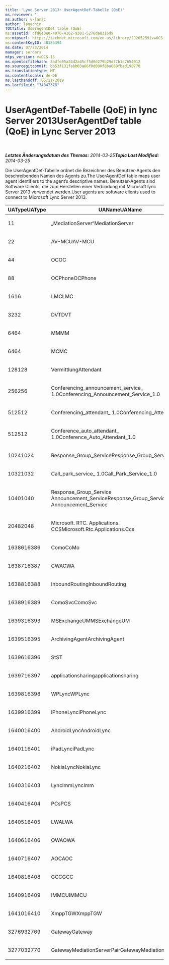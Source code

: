 ```yaml
---
title: 'Lync Server 2013: UserAgentDef-Tabelle (QoE)'
ms.reviewer: ''
ms.author: v-lanac
author: lanachin
TOCTitle: UserAgentDef table (QoE)
ms:assetid: cfd8e3e0-4076-4162-9381-5276da8316d9
ms:mtpsurl: https://technet.microsoft.com/en-us/library/JJ205259(v=OCS.15)
ms:contentKeyID: 48185394
ms.date: 07/23/2014
manager: serdars
mtps_version: v=OCS.15
ms.openlocfilehash: 3adfe05a24d2a45cf5d6d279b29d77b1c7654012
ms.sourcegitcommit: bb53f131fabb03a66f0d000f8ba668fbad190778
ms.translationtype: MT
ms.contentlocale: de-DE
ms.lasthandoff: 05/11/2019
ms.locfileid: "34847378"
---
```

<div data-xmlns="http://www.w3.org/1999/xhtml">

<div class="topic" data-xmlns="http://www.w3.org/1999/xhtml" data-msxsl="urn:schemas-microsoft-com:xslt" data-cs="http://msdn.microsoft.com/en-us/">

<div data-asp="http://msdn2.microsoft.com/asp">

# <a name="useragentdef-table-qoe-in-lync-server-2013"></a><span data-ttu-id="8dea6-102">UserAgentDef-Tabelle (QoE) in lync Server 2013</span><span class="sxs-lookup"><span data-stu-id="8dea6-102">UserAgentDef table (QoE) in Lync Server 2013</span></span>

</div>

<div id="mainSection">

<div id="mainBody">

<span> </span>

<span data-ttu-id="8dea6-103">_**Letztes Änderungsdatum des Themas:** 2014-03-25_</span><span class="sxs-lookup"><span data-stu-id="8dea6-103">_**Topic Last Modified:** 2014-03-25_</span></span>

<span data-ttu-id="8dea6-104">Die UserAgentDef-Tabelle ordnet die Bezeichner des Benutzer-Agents den beschreibenden Namen des Agents zu.</span><span class="sxs-lookup"><span data-stu-id="8dea6-104">The UserAgentDef table maps user agent identifiers to the agent’s descriptive names.</span></span> <span data-ttu-id="8dea6-105">Benutzer-Agents sind Software Clients, die zum Herstellen einer Verbindung mit Microsoft lync Server 2013 verwendet werden.</span><span class="sxs-lookup"><span data-stu-id="8dea6-105">User agents are software clients used to connect to Microsoft Lync Server 2013.</span></span>


<table>
<colgroup>
<col style="width: 33%" />
<col style="width: 33%" />
<col style="width: 33%" />
</colgroup>
<thead>
<tr class="header">
<th><span data-ttu-id="8dea6-106">UAType</span><span class="sxs-lookup"><span data-stu-id="8dea6-106">UAType</span></span></th>
<th><span data-ttu-id="8dea6-107">UAName</span><span class="sxs-lookup"><span data-stu-id="8dea6-107">UAName</span></span></th>
<th><span data-ttu-id="8dea6-108">UACategory</span><span class="sxs-lookup"><span data-stu-id="8dea6-108">UACategory</span></span></th>
</tr>
</thead>
<tbody>
<tr class="odd">
<td><p><span data-ttu-id="8dea6-109">1</span><span class="sxs-lookup"><span data-stu-id="8dea6-109">1</span></span></p></td>
<td><p><span data-ttu-id="8dea6-110">„MediationServer“</span><span class="sxs-lookup"><span data-stu-id="8dea6-110">MediationServer</span></span></p></td>
<td><p><span data-ttu-id="8dea6-111">„MediationServer“</span><span class="sxs-lookup"><span data-stu-id="8dea6-111">MediationServer</span></span></p></td>
</tr>
<tr class="even">
<td><p><span data-ttu-id="8dea6-112">2</span><span class="sxs-lookup"><span data-stu-id="8dea6-112">2</span></span></p></td>
<td><p><span data-ttu-id="8dea6-113">AV-MCU</span><span class="sxs-lookup"><span data-stu-id="8dea6-113">AV-MCU</span></span></p></td>
<td><p><span data-ttu-id="8dea6-114">AV-MCU</span><span class="sxs-lookup"><span data-stu-id="8dea6-114">AV-MCU</span></span></p></td>
</tr>
<tr class="odd">
<td><p><span data-ttu-id="8dea6-115">4</span><span class="sxs-lookup"><span data-stu-id="8dea6-115">4</span></span></p></td>
<td><p><span data-ttu-id="8dea6-116">OC</span><span class="sxs-lookup"><span data-stu-id="8dea6-116">OC</span></span></p></td>
<td><p><span data-ttu-id="8dea6-117">OC</span><span class="sxs-lookup"><span data-stu-id="8dea6-117">OC</span></span></p></td>
</tr>
<tr class="even">
<td><p><span data-ttu-id="8dea6-118">8</span><span class="sxs-lookup"><span data-stu-id="8dea6-118">8</span></span></p></td>
<td><p><span data-ttu-id="8dea6-119">OCPhone</span><span class="sxs-lookup"><span data-stu-id="8dea6-119">OCPhone</span></span></p></td>
<td><p><span data-ttu-id="8dea6-120">OCPhone</span><span class="sxs-lookup"><span data-stu-id="8dea6-120">OCPhone</span></span></p></td>
</tr>
<tr class="odd">
<td><p><span data-ttu-id="8dea6-121">16</span><span class="sxs-lookup"><span data-stu-id="8dea6-121">16</span></span></p></td>
<td><p><span data-ttu-id="8dea6-122">LMC</span><span class="sxs-lookup"><span data-stu-id="8dea6-122">LMC</span></span></p></td>
<td><p><span data-ttu-id="8dea6-123">LMC</span><span class="sxs-lookup"><span data-stu-id="8dea6-123">LMC</span></span></p></td>
</tr>
<tr class="even">
<td><p><span data-ttu-id="8dea6-124">32</span><span class="sxs-lookup"><span data-stu-id="8dea6-124">32</span></span></p></td>
<td><p><span data-ttu-id="8dea6-125">DVT</span><span class="sxs-lookup"><span data-stu-id="8dea6-125">DVT</span></span></p></td>
<td><p><span data-ttu-id="8dea6-126">DVT</span><span class="sxs-lookup"><span data-stu-id="8dea6-126">DVT</span></span></p></td>
</tr>
<tr class="odd">
<td><p><span data-ttu-id="8dea6-127">64</span><span class="sxs-lookup"><span data-stu-id="8dea6-127">64</span></span></p></td>
<td><p><span data-ttu-id="8dea6-128">MM</span><span class="sxs-lookup"><span data-stu-id="8dea6-128">MM</span></span></p></td>
<td><p><span data-ttu-id="8dea6-129">MM</span><span class="sxs-lookup"><span data-stu-id="8dea6-129">MM</span></span></p></td>
</tr>
<tr class="even">
<td><p><span data-ttu-id="8dea6-130">64</span><span class="sxs-lookup"><span data-stu-id="8dea6-130">64</span></span></p></td>
<td><p><span data-ttu-id="8dea6-131">MC</span><span class="sxs-lookup"><span data-stu-id="8dea6-131">MC</span></span></p></td>
<td><p><span data-ttu-id="8dea6-132">MM</span><span class="sxs-lookup"><span data-stu-id="8dea6-132">MM</span></span></p></td>
</tr>
<tr class="odd">
<td><p><span data-ttu-id="8dea6-133">128</span><span class="sxs-lookup"><span data-stu-id="8dea6-133">128</span></span></p></td>
<td><p><span data-ttu-id="8dea6-134">Vermittlung</span><span class="sxs-lookup"><span data-stu-id="8dea6-134">Attendant</span></span></p></td>
<td><p><span data-ttu-id="8dea6-135">Vermittlung</span><span class="sxs-lookup"><span data-stu-id="8dea6-135">Attendant</span></span></p></td>
</tr>
<tr class="even">
<td><p><span data-ttu-id="8dea6-136">256</span><span class="sxs-lookup"><span data-stu-id="8dea6-136">256</span></span></p></td>
<td><p><span data-ttu-id="8dea6-137">Conferencing_announcement_service_ 1.0</span><span class="sxs-lookup"><span data-stu-id="8dea6-137">Conferencing_Announcement_Service_1.0</span></span></p></td>
<td><p><span data-ttu-id="8dea6-138">CAS</span><span class="sxs-lookup"><span data-stu-id="8dea6-138">CAS</span></span></p></td>
</tr>
<tr class="odd">
<td><p><span data-ttu-id="8dea6-139">512</span><span class="sxs-lookup"><span data-stu-id="8dea6-139">512</span></span></p></td>
<td><p><span data-ttu-id="8dea6-140">Conferencing_attendant_ 1.0</span><span class="sxs-lookup"><span data-stu-id="8dea6-140">Conferencing_Attendant_1.0</span></span></p></td>
<td><p><span data-ttu-id="8dea6-141">CAA</span><span class="sxs-lookup"><span data-stu-id="8dea6-141">CAA</span></span></p></td>
</tr>
<tr class="even">
<td><p><span data-ttu-id="8dea6-142">512</span><span class="sxs-lookup"><span data-stu-id="8dea6-142">512</span></span></p></td>
<td><p><span data-ttu-id="8dea6-143">Conference_auto_attendant_ 1.0</span><span class="sxs-lookup"><span data-stu-id="8dea6-143">Conference_Auto_Attendant_1.0</span></span></p></td>
<td><p><span data-ttu-id="8dea6-144">CAA</span><span class="sxs-lookup"><span data-stu-id="8dea6-144">CAA</span></span></p></td>
</tr>
<tr class="odd">
<td><p><span data-ttu-id="8dea6-145">1024</span><span class="sxs-lookup"><span data-stu-id="8dea6-145">1024</span></span></p></td>
<td><p><span data-ttu-id="8dea6-146">Response_Group_Service</span><span class="sxs-lookup"><span data-stu-id="8dea6-146">Response_Group_Service</span></span></p></td>
<td><p><span data-ttu-id="8dea6-147">RGS</span><span class="sxs-lookup"><span data-stu-id="8dea6-147">RGS</span></span></p></td>
</tr>
<tr class="even">
<td><p><span data-ttu-id="8dea6-148">1032</span><span class="sxs-lookup"><span data-stu-id="8dea6-148">1032</span></span></p></td>
<td><p><span data-ttu-id="8dea6-149">Call_park_service_ 1.0</span><span class="sxs-lookup"><span data-stu-id="8dea6-149">Call_Park_Service_1.0</span></span></p></td>
<td><p><span data-ttu-id="8dea6-150">CPS</span><span class="sxs-lookup"><span data-stu-id="8dea6-150">CPS</span></span></p></td>
</tr>
<tr class="odd">
<td><p><span data-ttu-id="8dea6-151">1040</span><span class="sxs-lookup"><span data-stu-id="8dea6-151">1040</span></span></p></td>
<td><p><span data-ttu-id="8dea6-152">Response_Group_Service Announcement_Service</span><span class="sxs-lookup"><span data-stu-id="8dea6-152">Response_Group_Service Announcement_Service</span></span></p></td>
<td><p><span data-ttu-id="8dea6-153">Als</span><span class="sxs-lookup"><span data-stu-id="8dea6-153">AS</span></span></p></td>
</tr>
<tr class="even">
<td><p><span data-ttu-id="8dea6-154">2048</span><span class="sxs-lookup"><span data-stu-id="8dea6-154">2048</span></span></p></td>
<td><p><span data-ttu-id="8dea6-155">Microsoft. RTC. Applications. CCS</span><span class="sxs-lookup"><span data-stu-id="8dea6-155">Microsoft.Rtc.Applications.Ccs</span></span></p></td>
<td><p><span data-ttu-id="8dea6-156">CCS</span><span class="sxs-lookup"><span data-stu-id="8dea6-156">CCS</span></span></p></td>
</tr>
<tr class="odd">
<td><p><span data-ttu-id="8dea6-157">16386</span><span class="sxs-lookup"><span data-stu-id="8dea6-157">16386</span></span></p></td>
<td><p><span data-ttu-id="8dea6-158">Como</span><span class="sxs-lookup"><span data-stu-id="8dea6-158">CoMo</span></span></p></td>
<td><p><span data-ttu-id="8dea6-159">Como</span><span class="sxs-lookup"><span data-stu-id="8dea6-159">CoMo</span></span></p></td>
</tr>
<tr class="even">
<td><p><span data-ttu-id="8dea6-160">16387</span><span class="sxs-lookup"><span data-stu-id="8dea6-160">16387</span></span></p></td>
<td><p><span data-ttu-id="8dea6-161">CWA</span><span class="sxs-lookup"><span data-stu-id="8dea6-161">CWA</span></span></p></td>
<td><p><span data-ttu-id="8dea6-162">CWA</span><span class="sxs-lookup"><span data-stu-id="8dea6-162">CWA</span></span></p></td>
</tr>
<tr class="odd">
<td><p><span data-ttu-id="8dea6-163">16388</span><span class="sxs-lookup"><span data-stu-id="8dea6-163">16388</span></span></p></td>
<td><p><span data-ttu-id="8dea6-164">InboundRouting</span><span class="sxs-lookup"><span data-stu-id="8dea6-164">InboundRouting</span></span></p></td>
<td><p><span data-ttu-id="8dea6-165">InboundRouting</span><span class="sxs-lookup"><span data-stu-id="8dea6-165">InboundRouting</span></span></p></td>
</tr>
<tr class="even">
<td><p><span data-ttu-id="8dea6-166">16389</span><span class="sxs-lookup"><span data-stu-id="8dea6-166">16389</span></span></p></td>
<td><p><span data-ttu-id="8dea6-167">ComoSvc</span><span class="sxs-lookup"><span data-stu-id="8dea6-167">ComoSvc</span></span></p></td>
<td><p><span data-ttu-id="8dea6-168">ComoSvc</span><span class="sxs-lookup"><span data-stu-id="8dea6-168">ComoSvc</span></span></p></td>
</tr>
<tr class="odd">
<td><p><span data-ttu-id="8dea6-169">16393</span><span class="sxs-lookup"><span data-stu-id="8dea6-169">16393</span></span></p></td>
<td><p><span data-ttu-id="8dea6-170">MSExchangeUM</span><span class="sxs-lookup"><span data-stu-id="8dea6-170">MSExchangeUM</span></span></p></td>
<td><p><span data-ttu-id="8dea6-171">ExUM</span><span class="sxs-lookup"><span data-stu-id="8dea6-171">ExUM</span></span></p></td>
</tr>
<tr class="even">
<td><p><span data-ttu-id="8dea6-172">16395</span><span class="sxs-lookup"><span data-stu-id="8dea6-172">16395</span></span></p></td>
<td><p><span data-ttu-id="8dea6-173">ArchivingAgent</span><span class="sxs-lookup"><span data-stu-id="8dea6-173">ArchivingAgent</span></span></p></td>
<td><p><span data-ttu-id="8dea6-174">ARCHAGENT</span><span class="sxs-lookup"><span data-stu-id="8dea6-174">ARCHAGENT</span></span></p></td>
</tr>
<tr class="odd">
<td><p><span data-ttu-id="8dea6-175">16396</span><span class="sxs-lookup"><span data-stu-id="8dea6-175">16396</span></span></p></td>
<td><p><span data-ttu-id="8dea6-176">St</span><span class="sxs-lookup"><span data-stu-id="8dea6-176">ST</span></span></p></td>
<td><p><span data-ttu-id="8dea6-177">St</span><span class="sxs-lookup"><span data-stu-id="8dea6-177">ST</span></span></p></td>
</tr>
<tr class="even">
<td><p><span data-ttu-id="8dea6-178">16397</span><span class="sxs-lookup"><span data-stu-id="8dea6-178">16397</span></span></p></td>
<td><p><span data-ttu-id="8dea6-179">applicationsharing</span><span class="sxs-lookup"><span data-stu-id="8dea6-179">applicationsharing</span></span></p></td>
<td><p><span data-ttu-id="8dea6-180">ASMCU</span><span class="sxs-lookup"><span data-stu-id="8dea6-180">ASMCU</span></span></p></td>
</tr>
<tr class="odd">
<td><p><span data-ttu-id="8dea6-181">16398</span><span class="sxs-lookup"><span data-stu-id="8dea6-181">16398</span></span></p></td>
<td><p><span data-ttu-id="8dea6-182">WPLync</span><span class="sxs-lookup"><span data-stu-id="8dea6-182">WPLync</span></span></p></td>
<td><p><span data-ttu-id="8dea6-183">WPLync</span><span class="sxs-lookup"><span data-stu-id="8dea6-183">WPLync</span></span></p></td>
</tr>
<tr class="even">
<td><p><span data-ttu-id="8dea6-184">16399</span><span class="sxs-lookup"><span data-stu-id="8dea6-184">16399</span></span></p></td>
<td><p><span data-ttu-id="8dea6-185">iPhoneLync</span><span class="sxs-lookup"><span data-stu-id="8dea6-185">iPhoneLync</span></span></p></td>
<td><p><span data-ttu-id="8dea6-186">iPhoneLync</span><span class="sxs-lookup"><span data-stu-id="8dea6-186">iPhoneLync</span></span></p></td>
</tr>
<tr class="odd">
<td><p><span data-ttu-id="8dea6-187">16400</span><span class="sxs-lookup"><span data-stu-id="8dea6-187">16400</span></span></p></td>
<td><p><span data-ttu-id="8dea6-188">AndroidLync</span><span class="sxs-lookup"><span data-stu-id="8dea6-188">AndroidLync</span></span></p></td>
<td><p><span data-ttu-id="8dea6-189">AndroidLync</span><span class="sxs-lookup"><span data-stu-id="8dea6-189">AndroidLync</span></span></p></td>
</tr>
<tr class="even">
<td><p><span data-ttu-id="8dea6-190">16401</span><span class="sxs-lookup"><span data-stu-id="8dea6-190">16401</span></span></p></td>
<td><p><span data-ttu-id="8dea6-191">iPadLync</span><span class="sxs-lookup"><span data-stu-id="8dea6-191">iPadLync</span></span></p></td>
<td><p><span data-ttu-id="8dea6-192">iPadLync</span><span class="sxs-lookup"><span data-stu-id="8dea6-192">iPadLync</span></span></p></td>
</tr>
<tr class="odd">
<td><p><span data-ttu-id="8dea6-193">16402</span><span class="sxs-lookup"><span data-stu-id="8dea6-193">16402</span></span></p></td>
<td><p><span data-ttu-id="8dea6-194">NokiaLync</span><span class="sxs-lookup"><span data-stu-id="8dea6-194">NokiaLync</span></span></p></td>
<td><p><span data-ttu-id="8dea6-195">NokiaLync</span><span class="sxs-lookup"><span data-stu-id="8dea6-195">NokiaLync</span></span></p></td>
</tr>
<tr class="even">
<td><p><span data-ttu-id="8dea6-196">16403</span><span class="sxs-lookup"><span data-stu-id="8dea6-196">16403</span></span></p></td>
<td><p><span data-ttu-id="8dea6-197">LyncImm</span><span class="sxs-lookup"><span data-stu-id="8dea6-197">LyncImm</span></span></p></td>
<td><p><span data-ttu-id="8dea6-198">LyncImm</span><span class="sxs-lookup"><span data-stu-id="8dea6-198">LyncImm</span></span></p></td>
</tr>
<tr class="odd">
<td><p><span data-ttu-id="8dea6-199">16404</span><span class="sxs-lookup"><span data-stu-id="8dea6-199">16404</span></span></p></td>
<td><p><span data-ttu-id="8dea6-200">PCs</span><span class="sxs-lookup"><span data-stu-id="8dea6-200">PCS</span></span></p></td>
<td><p><span data-ttu-id="8dea6-201">PCs</span><span class="sxs-lookup"><span data-stu-id="8dea6-201">PCS</span></span></p></td>
</tr>
<tr class="even">
<td><p><span data-ttu-id="8dea6-202">16405</span><span class="sxs-lookup"><span data-stu-id="8dea6-202">16405</span></span></p></td>
<td><p><span data-ttu-id="8dea6-203">LWA</span><span class="sxs-lookup"><span data-stu-id="8dea6-203">LWA</span></span></p></td>
<td><p><span data-ttu-id="8dea6-204">LWA</span><span class="sxs-lookup"><span data-stu-id="8dea6-204">LWA</span></span></p></td>
</tr>
<tr class="odd">
<td><p><span data-ttu-id="8dea6-205">16406</span><span class="sxs-lookup"><span data-stu-id="8dea6-205">16406</span></span></p></td>
<td><p><span data-ttu-id="8dea6-206">OWA</span><span class="sxs-lookup"><span data-stu-id="8dea6-206">OWA</span></span></p></td>
<td><p><span data-ttu-id="8dea6-207">OWA</span><span class="sxs-lookup"><span data-stu-id="8dea6-207">OWA</span></span></p></td>
</tr>
<tr class="even">
<td><p><span data-ttu-id="8dea6-208">16407</span><span class="sxs-lookup"><span data-stu-id="8dea6-208">16407</span></span></p></td>
<td><p><span data-ttu-id="8dea6-209">AOC</span><span class="sxs-lookup"><span data-stu-id="8dea6-209">AOC</span></span></p></td>
<td><p><span data-ttu-id="8dea6-210">AOC</span><span class="sxs-lookup"><span data-stu-id="8dea6-210">AOC</span></span></p></td>
</tr>
<tr class="odd">
<td><p><span data-ttu-id="8dea6-211">16408</span><span class="sxs-lookup"><span data-stu-id="8dea6-211">16408</span></span></p></td>
<td><p><span data-ttu-id="8dea6-212">GCC</span><span class="sxs-lookup"><span data-stu-id="8dea6-212">GCC</span></span></p></td>
<td><p><span data-ttu-id="8dea6-213">GCC</span><span class="sxs-lookup"><span data-stu-id="8dea6-213">GCC</span></span></p></td>
</tr>
<tr class="even">
<td><p><span data-ttu-id="8dea6-214">16409</span><span class="sxs-lookup"><span data-stu-id="8dea6-214">16409</span></span></p></td>
<td><p><span data-ttu-id="8dea6-215">IMMCU</span><span class="sxs-lookup"><span data-stu-id="8dea6-215">IMMCU</span></span></p></td>
<td><p><span data-ttu-id="8dea6-216">IMMCU</span><span class="sxs-lookup"><span data-stu-id="8dea6-216">IMMCU</span></span></p></td>
</tr>
<tr class="odd">
<td><p><span data-ttu-id="8dea6-217">16410</span><span class="sxs-lookup"><span data-stu-id="8dea6-217">16410</span></span></p></td>
<td><p><span data-ttu-id="8dea6-218">XmppTGW</span><span class="sxs-lookup"><span data-stu-id="8dea6-218">XmppTGW</span></span></p></td>
<td><p><span data-ttu-id="8dea6-219">XmppGateway</span><span class="sxs-lookup"><span data-stu-id="8dea6-219">XmppGateway</span></span></p></td>
</tr>
<tr class="even">
<td><p><span data-ttu-id="8dea6-220">32769</span><span class="sxs-lookup"><span data-stu-id="8dea6-220">32769</span></span></p></td>
<td><p><span data-ttu-id="8dea6-221">Gateway</span><span class="sxs-lookup"><span data-stu-id="8dea6-221">Gateway</span></span></p></td>
<td><p><span data-ttu-id="8dea6-222">Gateway</span><span class="sxs-lookup"><span data-stu-id="8dea6-222">Gateway</span></span></p></td>
</tr>
<tr class="odd">
<td><p><span data-ttu-id="8dea6-223">32770</span><span class="sxs-lookup"><span data-stu-id="8dea6-223">32770</span></span></p></td>
<td><p><span data-ttu-id="8dea6-224">GatewayMediationServerPair</span><span class="sxs-lookup"><span data-stu-id="8dea6-224">GatewayMediationServerPair</span></span></p></td>
<td><p><span data-ttu-id="8dea6-225">GatewayMediationServerPair</span><span class="sxs-lookup"><span data-stu-id="8dea6-225">GatewayMediationServerPair</span></span></p></td>
</tr>
</tbody>
</table>


</div>

<span> </span>

</div>

</div>

</div>

